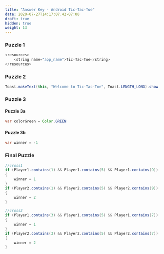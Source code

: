 ```yaml
---
title: "Answer Key - Android Tic-Tac-Toe"
date: 2020-07-27T14:17:07.42-07:00
draft: true
hidden: true
weight: 13
---
```


### Puzzle 1
```java
<resources>
    <string name="app_name">Tic-Tac-Toe</string>
</resources>
```

### Puzzle 2
```java
Toast.makeText(this, "Welcome to Tic-Tac-Toe", Toast.LENGTH_LONG).show()
```

### Puzzle 3
#### Puzzle 3a
```java
var colorGreen = Color.GREEN
```
#### Puzzle 3b
```java
var winner = -1
```

### Final Puzzle
```java
//cross1
if (Player1.contains(1) && Player1.contains(5) && Player1.contains(9))
{
    winner = 1
}
if (Player2.contains(1) && Player2.contains(5) && Player2.contains(9))
{
    winner = 2
}

//cross2
if (Player1.contains(3) && Player1.contains(5) && Player1.contains(7))
{
    winner = 1
}
if (Player2.contains(3) && Player2.contains(5) && Player2.contains(7))
{
    winner = 2
}
```
